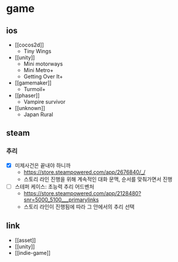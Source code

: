 # game
## ios
- [[cocos2d]]
  - Tiny Wings
- [[unity]]
  - Mini motorways
  - Mini Metro+
  - Getting Over It+
- [[gamemaker]]
  - Turmoil+
- [[phaser]]
  - Vampire survivor
- [[unknown]]
  - Japan Rural

## steam
### 추리
- [X] 미제사건은 끝내야 하니까
  + https://store.steampowered.com/app/2676840/_/
  - 스토리 라인 진행을 위해 계속적인 대화 문맥, 순서를 맞춰가면서 진행
- [ ] 스테퍼 케이스: 초능력 추리 어드벤처
  + https://store.steampowered.com/app/2128480?snr=5000_5100___primarylinks
  - 스토리 라인이 진행됨에 따라 그 안에서의 추리 선택

## link
- [[asset]]
- [[unity]]
- [[indie-game]]
